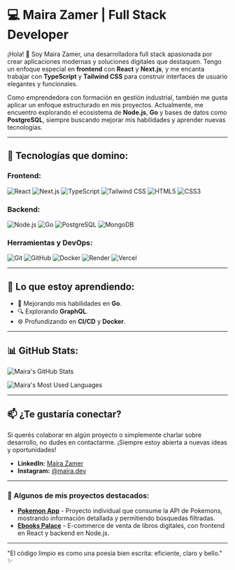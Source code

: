 # 💻 Maira Zamer | Full Stack Developer

¡Hola! 👋 Soy Maira Zamer, una desarrolladora full stack apasionada por crear aplicaciones modernas y soluciones digitales que destaquen. Tengo un enfoque especial en **frontend** con **React** y **Next.js**, y me encanta trabajar con **TypeScript** y **Tailwind CSS** para construir interfaces de usuario elegantes y funcionales.

Como emprendedora con formación en gestión industrial, también me gusta aplicar un enfoque estructurado en mis proyectos. Actualmente, me encuentro explorando el ecosistema de **Node.js**, **Go** y bases de datos como **PostgreSQL**, siempre buscando mejorar mis habilidades y aprender nuevas tecnologías.

---

## 🚀 Tecnologías que domino:

### Frontend:
<p>
  <img src="https://img.shields.io/badge/React-61DAFB?style=for-the-badge&logo=react&logoColor=black" alt="React" />
  <img src="https://img.shields.io/badge/Next.js-000000?style=for-the-badge&logo=nextdotjs&logoColor=white" alt="Next.js" />
  <img src="https://img.shields.io/badge/TypeScript-007ACC?style=for-the-badge&logo=typescript&logoColor=white" alt="TypeScript" />
  <img src="https://img.shields.io/badge/Tailwind_CSS-38B2AC?style=for-the-badge&logo=tailwind-css&logoColor=white" alt="Tailwind CSS" />
  <img src="https://img.shields.io/badge/HTML5-E34F26?style=for-the-badge&logo=html5&logoColor=white" alt="HTML5" />
  <img src="https://img.shields.io/badge/CSS3-1572B6?style=for-the-badge&logo=css3&logoColor=white" alt="CSS3" />
</p>

### Backend:
<p>
  <img src="https://img.shields.io/badge/Node.js-339933?style=for-the-badge&logo=nodedotjs&logoColor=white" alt="Node.js" />
  <img src="https://img.shields.io/badge/Go-00ADD8?style=for-the-badge&logo=go&logoColor=white" alt="Go" />
  <img src="https://img.shields.io/badge/PostgreSQL-316192?style=for-the-badge&logo=postgresql&logoColor=white" alt="PostgreSQL" />
  <img src="https://img.shields.io/badge/MongoDB-47A248?style=for-the-badge&logo=mongodb&logoColor=white" alt="MongoDB" />
</p>

### Herramientas y DevOps:
<p>
  <img src="https://img.shields.io/badge/Git-F05032?style=for-the-badge&logo=git&logoColor=white" alt="Git" />
  <img src="https://img.shields.io/badge/GitHub-181717?style=for-the-badge&logo=github&logoColor=white" alt="GitHub" />
  <img src="https://img.shields.io/badge/Docker-2496ED?style=for-the-badge&logo=docker&logoColor=white" alt="Docker" />
  <img src="https://img.shields.io/badge/Render-0468D7?style=for-the-badge&logo=render&logoColor=white" alt="Render" />
  <img src="https://img.shields.io/badge/Vercel-000000?style=for-the-badge&logo=vercel&logoColor=white" alt="Vercel" />
</p>

---

## 🌱 Lo que estoy aprendiendo:
- 🐹 Mejorando mis habilidades en **Go**.
- 🔍 Explorando **GraphQL**.
- ⚙️ Profundizando en **CI/CD** y **Docker**.

---

## 📊 GitHub Stats:
<p>
  <img src="https://github-readme-stats.vercel.app/api?username=MairaZamer&show_icons=true&theme=radical" alt="Maira's GitHub Stats" />
</p>
<p>
  <img src="https://github-readme-stats.vercel.app/api/top-langs/?username=MairaZamer&layout=compact&theme=radical" alt="Maira's Most Used Languages" />
</p>

---

## 📫 ¿Te gustaría conectar?
Si querés colaborar en algún proyecto o simplemente charlar sobre desarrollo, no dudes en contactarme. ¡Siempre estoy abierta a nuevas ideas y oportunidades!

- **LinkedIn:** [Maira Zamer](https://www.linkedin.com/in/maira-zamer/)
- **Instagram:** [@maira.dev](https://www.instagram.com/maira.dev)
  
---

### 📂 Algunos de mis proyectos destacados:

- [**Pokemon App**](https://github.com/MairaZamer/PIPokemons) - Proyecto individual que consume la API de Pokemons, mostrando información detallada y permitiendo búsquedas filtradas.
- [**Ebooks Palace**](https://github.com/MairaZamer/EbooksPalace-Front) - E-commerce de venta de libros digitales, con frontend en React y backend en Node.js.

---

"El código limpio es como una poesía bien escrita: eficiente, claro y bello." ✨




<!---
MairaZamer/MairaZamer is a ✨ special ✨ repository because its `README.md` (this file) appears on your GitHub profile.
You can click the Preview link to take a look at your changes.
--->
